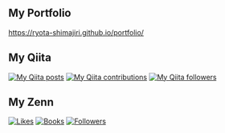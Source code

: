 
## My Portfolio
https://ryota-shimajiri.github.io/portfolio/

## My Qiita
[![My Qiita posts](https://qiita-badge.apiapi.app/s/shimajiri/posts.svg)](http://qiita.com/shimajiri)
[![My Qiita contributions](https://qiita-badge.apiapi.app/s/shimajiri/contributions.svg)](http://qiita.com/shimajiri)
[![My Qiita followers](https://qiita-badge.apiapi.app/s/shimajiri/followers.svg)](http://qiita.com/shimajiri)

## My Zenn
<a href="https://zenn.dev/shimajiri"><img src="https://badgen.org/img/zenn/shimajiri/likes?style=flat" alt="Likes" /></a>
<a href="https://zenn.dev/shimajiri?tab=books"><img src="https://badgen.org/img/zenn/shimajiri/books?style=flat" alt="Books" /></a>
<a href="https://zenn.dev/shimajiri"><img src="https://badgen.org/img/zenn/shimajiri/followers?style=flat" alt="Followers" /></a>
